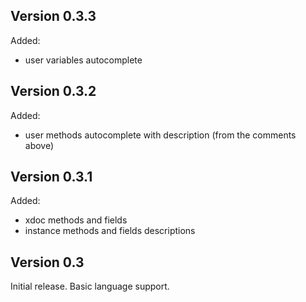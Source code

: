## Version 0.3.3

Added:
* user variables autocomplete

## Version 0.3.2

Added:
* user methods autocomplete with description (from the comments above)

## Version 0.3.1

Added:
* xdoc methods and fields
* instance methods and fields descriptions

## Version 0.3

Initial release. Basic language support.
